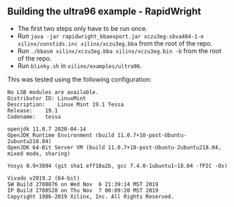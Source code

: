 ## Building the ultra96 example - RapidWright
 - The first two steps only have to be run once.
 - Run `java -jar rapidwright_bbaexport.jar xczu3eg-sbva484-1-e xilinx/constids.inc xilinx/xczu3eg.bba` from the root of the repo.
 - Run `./bbasm xilinx/xczu3eg.bba xilinx/xczu3eg.bin -b` from the root of the repo.
 - Run `blinky.sh` in `xilinx/examples/ultra96`.

This was tested using the following configuration:

```
No LSB modules are available.
Distributor ID:	LinuxMint
Description:	Linux Mint 19.1 Tessa
Release:	19.1
Codename:	tessa
```

```
openjdk 11.0.7 2020-04-14
OpenJDK Runtime Environment (build 11.0.7+10-post-Ubuntu-2ubuntu218.04)
OpenJDK 64-Bit Server VM (build 11.0.7+10-post-Ubuntu-2ubuntu218.04, mixed mode, sharing)
```

```
Yosys 0.9+3894 (git sha1 eff18a2b, gcc 7.4.0-1ubuntu1~18.04 -fPIC -Os)
```

```
Vivado v2019.2 (64-bit)
SW Build 2708876 on Wed Nov  6 21:39:14 MST 2019
IP Build 2700528 on Thu Nov  7 00:09:20 MST 2019
Copyright 1986-2019 Xilinx, Inc. All Rights Reserved.
```

